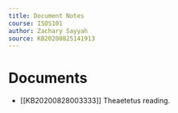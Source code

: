 ```yaml
---
title: Document Notes
course: ISOS101
author: Zachary Sayyah
source: KB20200825141913
---
```


# Documents
- [[KB20200828003333]] Theaetetus reading. 
